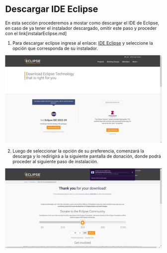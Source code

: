 # Descargar IDE Eclipse
En esta sección procederemos a mostar como descargar el IDE de Eclipse, en caso de ya tener el instalador descargado, omitir este paso y proceder con el link[instalarEclipse.md]
1. Para descargar eclipse ingrese al enlace: [IDE Eclipse](https://www.eclipse.org/downloads/) y seleccione la opción que corresponda de su instalador.

![](https://raw.githubusercontent.com/AlberttMC/guiaeclipse/main/ImagesEclipse/img02.png)

2. Luego de seleccionar la opción de su preferencia, comenzará la descarga y lo redirigirá a la siguiente pantalla de donación, donde podrá proceder al siguiente paso de instalación.

![](https://raw.githubusercontent.com/AlberttMC/guiaeclipse/main/ImagesEclipse/img03.png)